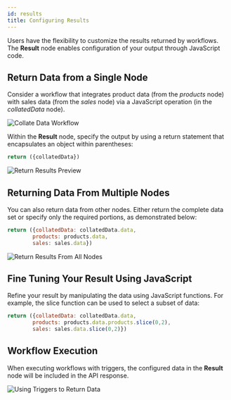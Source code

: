 ```yaml
---
id: results
title: Configuring Results
---
```


Users have the flexibility to customize the results returned by workflows. The **Result** node enables configuration of your output through JavaScript code.

## Return Data from a Single Node
Consider a workflow that integrates product data (from the *products* node) with sales data (from the *sales* node) via a JavaScript operation (in the *collatedData* node).

<div style={{textAlign: 'center'}}>
    <img className="screenshot-full" src="/img/workflows/results/collated-data-workflow-preview.png" alt="Collate Data Workflow" />
</div>

Within the **Result** node, specify the output by using a return statement that encapsulates an object within parentheses:

```js
return ({collatedData})
```

<div style={{textAlign: 'center'}}>
    <img className="screenshot-full" src="/img/workflows/results/return-results.png" alt="Return Results Preview" />
</div>


## Returning Data From Multiple Nodes
You can also return data from other nodes. Either return the complete data set or specify only the required portions, as demonstrated below:

```js
return ({collatedData: collatedData.data,
		products: products.data,
		sales: sales.data})
```

<div style={{textAlign: 'center'}}>
    <img className="screenshot-full" src="/img/workflows/results/return-results-from-other-nodes.png" alt="Return Results From All Nodes" />
</div>

## Fine Tuning Your Result Using JavaScript
Refine your result by manipulating the data using JavaScript functions. For example, the slice function can be used to select a subset of data:

```js
return ({collatedData: collatedData.data,
		products: products.data.products.slice(0,2),
		sales: sales.data.slice(0,2)})
```

## Workflow Execution

When executing workflows with triggers, the configured data in the **Result** node will be included in the API response.

<div style={{textAlign: 'center'}}>
    <img className="screenshot-full" src="/img/workflows/results/using-triggers.png" alt="Using Triggers to Return Data" />
</div>
